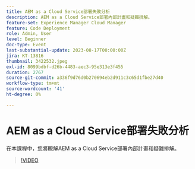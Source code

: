 ```yaml
---
title: AEM as a Cloud Service部署失敗分析
description: AEM as a Cloud Service部署內部計畫和疑難排解。
feature-set: Experience Manager Cloud Manager
feature: Code Deployment
role: Admin, User
level: Beginner
doc-type: Event
last-substantial-update: 2023-08-17T00:00:00Z
jira: KT-13816
thumbnail: 3422532.jpeg
exl-id: 8099bdbf-d26b-4483-aec3-95e313e3f455
duration: 2767
source-git-commit: a336f9d76d0b270694eb2d911c3c65d1fbe27d40
workflow-type: tm+mt
source-wordcount: '41'
ht-degree: 0%

---
```


# AEM as a Cloud Service部署失敗分析

在本課程中，您將瞭解AEM as a Cloud Service部署內部計畫和疑難排解。

>[!VIDEO](https://video.tv.adobe.com/v/3422532/?learn=on)
